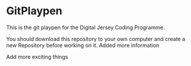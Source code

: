 # GitPlaypen

This is the git playpen for the Digital Jersey Coding Programme.

You should download this repository to your own computer and create a new Repository before working on it.
Added more information


Add more exciting things
